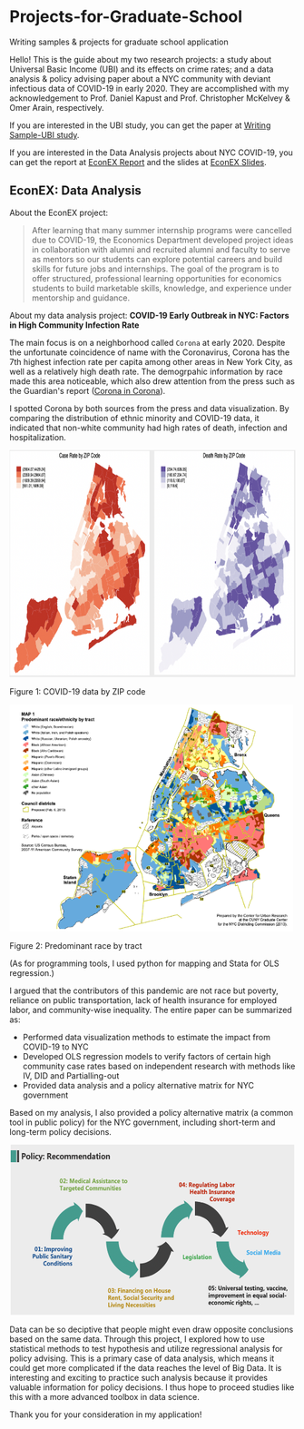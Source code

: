 # Projects-for-Graduate-School
Writing samples &amp; projects for graduate school application

Hello! This is the guide about my two research projects: a study about Universal Basic Income (UBI) and its effects on crime rates; 
and a data analysis & policy advising paper about a NYC community with deviant infectious data of COVID-19 in early 2020. 
They are accomplished with my acknowledgement to Prof. Daniel Kapust and Prof. Christopher McKelvey & Omer Arain, respectively.

If you are interested in the UBI study, you can get the paper at [Writing Sample-UBI study](https://github.com/hjiangAnthony/Projects-for-Graduate-School/blob/main/Writing%20Sample-UBI%20and%20Crime%20Rate.pdf).

If you are interested in the Data Analysis projects about NYC COVID-19, you can get the report at 
[EconEX Report](https://github.com/hjiangAnthony/Projects-for-Graduate-School/blob/main/Writing%20Sample-EconEX%20Data%20Analysis.pdf)
and the slides at [EconEX Slides](https://github.com/hjiangAnthony/Projects-for-Graduate-School/blob/main/Writing%20Sample%20-%20EconEX%20Han%20Jiang%20Slides.pdf).

## EconEX: Data Analysis

About the EconEX project:

>After learning that many summer internship programs were cancelled due to COVID-19, the Economics
>Department developed project ideas in collaboration with alumni and recruited alumni and
>faculty to serve as mentors so our students can explore potential careers and build skills for future jobs and
>internships. The goal of the program is to offer structured, professional learning opportunities for economics
>students to build marketable skills, knowledge, and experience under mentorship and guidance.

About my data analysis project: **COVID-19 Early Outbreak in NYC: Factors in High Community Infection Rate**

The main focus is on a neighborhood called `Corona` at early 2020. Despite the unfortunate coincidence of name with the Coronavirus, Corona has the 7th highest infection rate per capita among other areas in New York City, as well as a relatively high death rate. The demogrpahic information by race made this area noticeable, which also drew attention from the press such as the Guardian's report ([Corona in Corona](https://www.theguardian.com/us-news/2020/jun/15/coronavirus-corona-queens-ny-virus-shook-neighborhood)).

I spotted Corona by both sources from the press and data visualization. By comparing the distribution of ethnic minority and COVID-19 data, it indicated that non-white community had high rates of death, infection and hospitalization. 

<img width="800" height="400" src="https://github.com/hjiangAnthony/Projects-for-Graduate-School/blob/main/IMAGES/IMG-1.png"/>

Figure 1: COVID-19 data by ZIP code

<img width="500" height="400" src="https://github.com/hjiangAnthony/Projects-for-Graduate-School/blob/main/IMAGES/IMG-2.png"/>

Figure 2: Predominant race by tract

(As for programming tools, I used python for mapping and Stata for OLS regression.)

I argued that the contributors of this pandemic are not race but poverty, reliance on public transportation, lack of health insurance for employed labor, and community-wise inequality. The entire paper can be summarized as:
- Performed data visualization methods to estimate the impact from COVID-19 to NYC
- Developed OLS regression models to verify factors of certain high community case rates
based on independent research with methods like IV, DID and Partialling-out 
- Provided data analysis and a policy alternative matrix for NYC government

Based on my analysis, I also provided a policy alternative matrix (a common tool in public policy) for the NYC government, including short-term and long-term policy decisions.

<div align="center" >
<img width="500" height="300" src="https://github.com/hjiangAnthony/Projects-for-Graduate-School/blob/main/IMAGES/IMG-4.png" />
</div>

Data can be so deciptive that people might even draw opposite conclusions based on the same data. Through this project, I explored how to use statistical methods to test hypothesis and utilize regressional analysis for policy advising. This is a primary case of data analysis, which means it could get more complicated if the data reaches the level of Big Data. It is interesting and exciting to practice such analysis because it provides valuable information for policy decisions. I thus hope to proceed studies like this with a more advanced toolbox in data science. 




Thank you for your consideration in my application!
